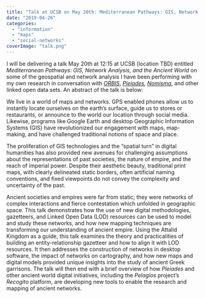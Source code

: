 ```yaml
---
title: "Talk at UCSB on May 20th: Mediterranean Pathways: GIS, Network Analysis, and the Ancient World"
date: "2019-04-26"
categories: 
  - "information"
  - "maps"
  - "social-networks"
coverImage: "talk.png"
---
```


I will be delivering a talk May 20th at 12:15 at UCSB (location TBD) entitled _Mediterranean Pathways: GIS, Network Analysis, and the Ancient World_ on some of the geospatial and network analysis I have been performing with my own research in conversation with _[ORBIS](http://orbis.stanford.edu/)_, _[Pleiades](https://pleiades.stoa.org/),_ _[Nomisma](http://nomisma.org/)_, and other linked open data sets. An abstract of the talk is below:

We live in a world of maps and networks. GPS enabled phones allow us to instantly locate ourselves on the earth’s surface, guide us to stores or restaurants, or announce to the world our location through social media. Likewise, programs like Google Earth and desktop Geographic Information Systems (GIS) have revolutionized our engagement with maps, map-making, and have challenged traditional notions of space and place.

The proliferation of GIS technologies and the “spatial turn” in digital humanities has also provided new avenues for challenging assumptions about the representations of past societies, the nature of empire, and the reach of imperial power. Despite their aesthetic beauty, traditional print maps, with clearly delineated static borders, often artificial naming conventions, and fixed viewpoints do not convey the complexity and uncertainty of the past.

Ancient societies and empires were far from static; they were networks of complex interactions and fierce contestation which unfolded in geographic space. This talk demonstrates how the use of new digital methodologies, gazetteers, and Linked Open Data (LOD) resources can be used to model and study these networks, and how new mapping techniques are transforming our understanding of ancient empire. Using the Attalid Kingdom as a guide, this talk examines the theory and practicalities of building an entity-relationship gazetteer and how to align it with LOD resources. It then addresses the construction of networks in desktop software, the impact of networks on cartography, and how new maps and digital models provided unique insights into the study of ancient Greek garrisons. The talk will then end with a brief overview of how _Pleiades_ and other ancient world digital initiatives, including the _Pelagios_ project’s _Recogito_ platform, are developing new tools to enable the research and mapping of ancient networks.
